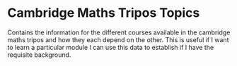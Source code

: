 # Cambridge Maths Tripos Topics

Contains the information for the different courses available in the cambridge maths
tripos and how they each depend on the other. This is useful if I want to learn a
particular module I can use this data to establish if I have the requisite background.
